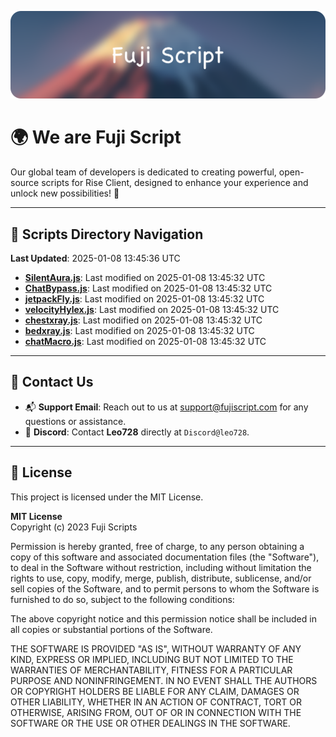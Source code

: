 ![Banner](.github/b.webp)

# 🌍 **We are Fuji Script**

Our global team of developers is dedicated to creating powerful, open-source scripts for Rise Client, designed to enhance your experience and unlock new possibilities! 🌟

---
<!-- SCRIPTS_NAVIGATION_START -->
## 📂 **Scripts Directory Navigation**

**Last Updated**: 2025-01-08 13:45:36 UTC

- **[SilentAura.js](scripts/SilentAura.js)**: Last modified on 2025-01-08 13:45:32 UTC
- **[ChatBypass.js](scripts/ChatBypass.js)**: Last modified on 2025-01-08 13:45:32 UTC
- **[jetpackFly.js](scripts/jetpackFly.js)**: Last modified on 2025-01-08 13:45:32 UTC
- **[velocityHylex.js](scripts/velocityHylex.js)**: Last modified on 2025-01-08 13:45:32 UTC
- **[chestxray.js](scripts/chestxray.js)**: Last modified on 2025-01-08 13:45:32 UTC
- **[bedxray.js](scripts/bedxray.js)**: Last modified on 2025-01-08 13:45:32 UTC
- **[chatMacro.js](scripts/chatMacro.js)**: Last modified on 2025-01-08 13:45:32 UTC

<!-- SCRIPTS_NAVIGATION_END -->

---

## 💬 **Contact Us**  
- 📬 **Support Email**: Reach out to us at [support@fujiscript.com](mailto:support@fujiscript.com) for any questions or assistance.  
- 💬 **Discord**: Contact **Leo728** directly at `Discord@leo728`.

---

## 📜 **License**

This project is licensed under the MIT License.  

**MIT License**  
Copyright (c) 2023 Fuji Scripts  

Permission is hereby granted, free of charge, to any person obtaining a copy of this software and associated documentation files (the "Software"), to deal in the Software without restriction, including without limitation the rights to use, copy, modify, merge, publish, distribute, sublicense, and/or sell copies of the Software, and to permit persons to whom the Software is furnished to do so, subject to the following conditions:  

The above copyright notice and this permission notice shall be included in all copies or substantial portions of the Software.  

THE SOFTWARE IS PROVIDED "AS IS", WITHOUT WARRANTY OF ANY KIND, EXPRESS OR IMPLIED, INCLUDING BUT NOT LIMITED TO THE WARRANTIES OF MERCHANTABILITY, FITNESS FOR A PARTICULAR PURPOSE AND NONINFRINGEMENT. IN NO EVENT SHALL THE AUTHORS OR COPYRIGHT HOLDERS BE LIABLE FOR ANY CLAIM, DAMAGES OR OTHER LIABILITY, WHETHER IN AN ACTION OF CONTRACT, TORT OR OTHERWISE, ARISING FROM, OUT OF OR IN CONNECTION WITH THE SOFTWARE OR THE USE OR OTHER DEALINGS IN THE SOFTWARE.  
